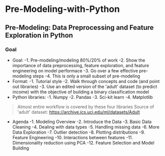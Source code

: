 # Pre-Modeling-with-Python

## Pre-Modeling: Data Preprocessing and Feature Exploration in Python
### Goal
- Goal:
 -1. Pre-modeling/modeling 80%/20% of work 
 -2. Show the importance of data preprocessing, feature exploration, and feature engineering on model performace
 -3. Go over a few effective pre-modeling steps
 -4. This is only a small subset of pre-modeling
- Format:
 -1. Tutorial style
 -2. Walk through concepts and code (and point out libraries)
 -3. Use an edited version of the 'adult' dataset (to predict income) with the objective of building a binary classification model
- Python libraries:
 -1. Numpy
 -2. Pandas
 -3. Sci-kit learn
 -4. Matplotlib
>Almost entire workflow is covered by these four libraries
Source of 'adult' dataset: https://archive.ics.uci.edu/ml/datasets/Adult
- Agenda
 -1. Modeling Overview
 -2. Introduce the Data
 -3. Basic Data Cleaning
 -4. Dealing with data types
 -5. Handling missing data
 -6. More Data Exploration
 -7. Outlier detection
 -8. Plotting distributions
 -9. Feature Engineering
 -10. Interactions between features
 -11. Dimensionality reduction using PCA
 -12. Feature Selection and Model Building
